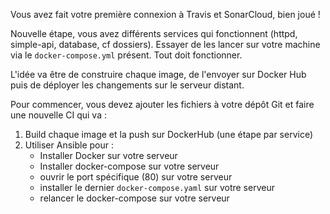 Vous avez fait votre première connexion à Travis et SonarCloud, bien joué !

Nouvelle étape, vous avez différents services qui fonctionnent (httpd, simple-api, database, cf dossiers).
Essayer de les lancer sur votre machine via le `docker-compose.yml` présent.
Tout doit fonctionner.

L'idée va être de construire chaque image, de l'envoyer sur Docker Hub 
puis de déployer les changements sur le serveur distant.

Pour commencer, vous devez ajouter les fichiers à votre dépôt Git et faire une nouvelle CI
qui va :

1. Build chaque image et la push sur DockerHub (une étape par service)
2. Utiliser Ansible pour :
	- Installer Docker sur votre serveur
	- Installer docker-compose sur votre serveur
	- ouvrir le port spécifique (80) sur votre serveur
	- installer le dernier `docker-compose.yaml` sur votre serveur
	- relancer le docker-compose sur votre serveur
